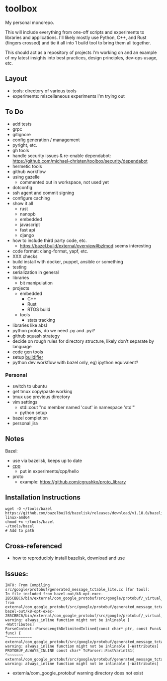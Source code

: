 # toolbox

My personal monorepo.

This will include everything from one-off scripts and experiments to libraries
and applications. I'll likely mostly use Python, C++, and Rust (fingers
crossed) and tie it all into 1 build tool to bring them all together.

This should act as a repository of projects I'm working on and an example of my
latest insights into best practices, design principles, dev-ops usage, etc.

## Layout

- tools: directory of various tools
- experiments: miscellaneous experiments I'm trying out

## To Do

- add tests
- grpc
- gitignore
- config generation / management
- pyright, etc.
- gh tools
- handle security issues & re-enable dependabot:
  https://github.com/michael-christen/toolbox/security/dependabot
- hermetic tools
- github workflow
- using gazelle
  - commented out in workspace, not used yet
- dotconfig
- ssh agent and commit signing
- configure caching
- show it all
  - rust
  - nanopb
  - embedded
  - javascript
  - fast api
  - django
- how to include third party code, etc.
  - https://bazel.build/external/overview#bzlmod seems interesting
- code format: clang-format, yapf, etc.
- XXX checks
- build install with docker, puppet, ansible or something
- testing
- serialization in general
- libraries
  - bit manipulation
- projects
  - embedded
    - C++
    - Rust
    - RTOS build
  - tools
    - stats tracking
- libraries like absl
- python protos, do we need .py and .pyi?
- github squash strategy
- decide on rough rules for directory structure, likely don't separate by
  language
- code gen tools
- setup [buildifier](https://github.com/bazelbuild/buildtools/blob/master/buildifier/README.md)
- python dev workflow with bazel only, eg) ipython equivalent?

### Personal
- switch to ubuntu
- get tmux copy/paste working
- tmux use previous directory
- vim settings
  - std::cout "no member named 'cout' in namespace 'std'"
  - python setup
- bazel completion
- personal jira

## Notes

Bazel:
- use via bazelisk, keeps up to date
- [cpp](https://bazel.build/start/cpp)
  - put in experiments/cpp/hello
- proto
  - example: https://github.com/cgrushko/proto_library

## Installation Instructions

```
wget -O ~/tools/bazel https://github.com/bazelbuild/bazelisk/releases/download/v1.18.0/bazelisk-linux-amd64
chmod +x ~/tools/bazel
~/tools/bazel
# Add to path
```

## Cross-referenced
- how to reproducibly install bazelisk, download and use

## Issues:

```
INFO: From Compiling src/google/protobuf/generated_message_tctable_lite.cc [for tool]:
In file included from bazel-out/k8-opt-exec-2B5CBBC6/bin/external/com_google_protobuf/src/google/protobuf/_virtual_includes/protobuf_lite/google/protobuf/generated_message_tctable_decl.h:45:0,
from external/com_google_protobuf/src/google/protobuf/generated_message_tctable_lite.cc:42:
bazel-out/k8-opt-exec-2B5CBBC6/bin/external/com_google_protobuf/src/google/protobuf/_virtual_includes/protobuf_lite/google/protobuf/parse_context.h:1147:1: warning: always_inline function might not be inlinable [
-Wattributes]
ParseContext::ParseLengthDelimitedInlined(const char* ptr, const Func& func) {
^~~~~~~~~~~~
external/com_google_protobuf/src/google/protobuf/generated_message_tctable_lite.cc:867:36: warning: always_inline function might not be inlinable [-Wattributes]
PROTOBUF_ALWAYS_INLINE const char* TcParser::FastVarintS1(
^~~~~~~~
external/com_google_protobuf/src/google/protobuf/generated_message_tctable_lite.cc:867:36: warning: always_inline function might not be inlinable [-Wattributes]
```
- externla/com_google_protobuf warning directory does not exist

